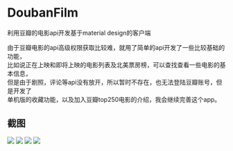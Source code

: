 # DoubanFilm
利用豆瓣的电影api开发基于material design的客户端

由于豆瓣电影的api高级权限获取比较难，就用了简单的api开发了一些比较基础的功能，<br>
比如说正在上映和即将上映的电影列表及北美票房榜，可以查找查看一些电影的基本信息，<br>
但是由于剧照，评论等api没有放开，所以暂时不存在，也无法登陆豆瓣账号，但是开发了<br>
单机版的收藏功能，以及加入豆瓣top250电影的介绍，我会继续完善这个app。

## 截图
![](https://github.com/sanousun/DoubanFilm/blob/master/Screenshot1.png)
![](https://github.com/sanousun/DoubanFilm/blob/master/Screenshot2.png)
![](https://github.com/sanousun/DoubanFilm/blob/master/Screenshot3.png)
![](https://github.com/sanousun/DoubanFilm/blob/master/Screenshot4.png)
